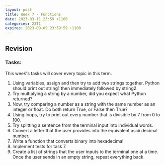 ```yaml
---
layout: post
title: Week 7 - Functions
date: 2023-03-11 23:59 +1100
categories: 23T1
expires: 2023-09-09 23:59:59 +1100
---
```


## Revision

### Tasks:
This week's tasks will cover every topic in this term.
1. Using variables, assign and then try to add two strings together. Python should print out string1 then immediately followed by string2.
2. Try multiplying a string by a number, did you expect what Python returned?
3. Now, try comparing a number as a string with the same number as an integer or float. Do both return True, or False then True?
4. Using loops, try to print out every number that is divisible by 7 from 0 to 100.
5. Try splitting a sentence from the terminal input into individual words.
6. Convert a letter that the user provides into the equivalent ascii decimal number.
7. Write a function that converts binary into hexadecimal
8. Implement tests for task 7.
9. Create a list of strings that the user inputs to the terminal one at a time. Once the user sends in an empty string, repeat everything back.